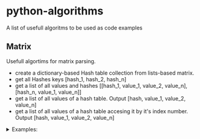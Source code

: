 # python-algorithms
A list of usefull algoritms to be used as code examples

## Matrix
Usefull algortims for matrix parsing.
- create a dictionary-based Hash table collection from lists-based matrix.
- get all Hashes keys [hash_1, hash_2, hash_n]
- get a list of all values and hashes [[hash_1, value_1, value_2, value_n], [hash_n, value_1, value_n]]
- get a list of all values of a hash table. Output [hash, value_1, value_2, value_n]
- get a list of all values of a hash table accesing it by it's index number. Output [hash, value_1, value_2, value_n]


<details>
  <summary>Examples:</summary>
  
    - challenge 1. Find out of a town population if one person trust nobody and 
    at the same time very other people trust everybody. 
    People are represented as numbers
    - challenge 2. Find out of a town population if one person trust nobody and  
    at the same time very other people trust everybody. 
    People are listed by their names
</details>

